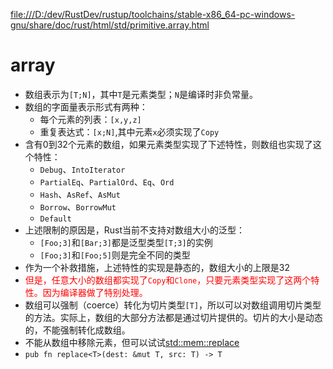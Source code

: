 [file:///D:/dev/RustDev/rustup/toolchains/stable-x86_64-pc-windows-gnu/share/doc/rust/html/std/primitive.array.html](file:///D:/dev/RustDev/rustup/toolchains/stable-x86_64-pc-windows-gnu/share/doc/rust/html/std/primitive.array.html)

# array

* 数组表示为`[T;N]`，其中`T`是元素类型；`N`是编译时非负常量。
* 数组的字面量表示形式有两种：
    * 每个元素的列表：`[x,y,z]`
    * 重复表达式：`[x;N]`,其中元素`x`必须实现了`Copy`
* 含有0到32个元素的数组，如果元素类型实现了下述特性，则数组也实现了这个特性：
    * `Debug`、`IntoIterator`
    * `PartialEq`、`PartialOrd`、`Eq`、`Ord`
    * `Hash`、`AsRef`、`AsMut`
    * `Borrow`、`BorrowMut`
    * `Default`
* 上述限制的原因是，Rust当前不支持对数组大小的泛型：
    * `[Foo;3]`和`[Bar;3]`都是泛型类型`[T;3]`的实例
    * `[Foo;3]`和`[Foo;5]`则是完全不同的类型
* 作为一个补救措施，上述特性的实现是静态的，数组大小的上限是32
* <font color="red">但是，任意大小的数组都实现了`Copy`和`Clone`，只要元素类型实现了这两个特性。因为编译器做了特别处理。</font>
* 数组可以强制（coerce）转化为切片类型`[T]`，所以可以对数组调用切片类型的方法。实际上，数组的大部分方法都是通过切片提供的。切片的大小是动态的，不能强制转化成数组。
* 不能从数组中移除元素，但可以试试[std::mem::replace](file:///D:/dev/RustDev/rustup/toolchains/stable-x86_64-pc-windows-gnu/share/doc/rust/html/std/mem/fn.replace.html)
* `pub fn replace<T>(dest: &mut T, src: T) -> T`